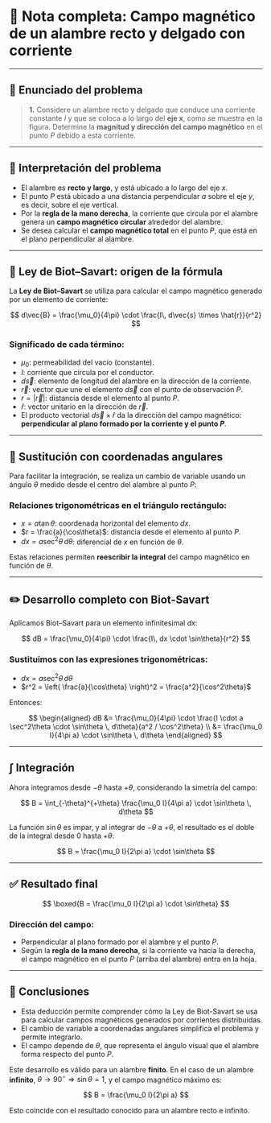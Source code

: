 # 🧲 Nota completa: Campo magnético de un alambre recto y delgado con corriente

---

## 📘 Enunciado del problema

> **1.** Considere un alambre recto y delgado que conduce una corriente constante $I$ y que se coloca a lo largo del **eje x**, como se muestra en la figura. Determine la **magnitud y dirección del campo magnético** en el punto $P$ debido a esta corriente.

---

## 🧠 Interpretación del problema

- El alambre es **recto y largo**, y está ubicado a lo largo del eje $x$.
- El punto $P$ está ubicado a una distancia perpendicular $a$ sobre el eje $y$, es decir, sobre el eje vertical.
- Por la **regla de la mano derecha**, la corriente que circula por el alambre genera un **campo magnético circular** alrededor del alambre.
- Se desea calcular el **campo magnético total** en el punto $P$, que está en el plano perpendicular al alambre.

---

## 🧬 Ley de Biot–Savart: origen de la fórmula

La **Ley de Biot–Savart** se utiliza para calcular el campo magnético generado por un elemento de corriente:

$$
d\vec{B} = \frac{\mu_0}{4\pi} \cdot \frac{I\, d\vec{s} \times \hat{r}}{r^2}
$$

### Significado de cada término:
- $\mu_0$: permeabilidad del vacío (constante).
- $I$: corriente que circula por el conductor.
- $d\vec{s}$: elemento de longitud del alambre en la dirección de la corriente.
- $\vec{r}$: vector que une el elemento $d\vec{s}$ con el punto de observación $P$.
- $r = |\vec{r}|$: distancia desde el elemento al punto $P$.
- $\hat{r}$: vector unitario en la dirección de $\vec{r}$.
- El producto vectorial $d\vec{s} \times \hat{r}$ da la dirección del campo magnético: **perpendicular al plano formado por la corriente y el punto $P$**.

---

## 🔁 Sustitución con coordenadas angulares

Para facilitar la integración, se realiza un cambio de variable usando un ángulo $\theta$ medido desde el centro del alambre al punto $P$:

### Relaciones trigonométricas en el triángulo rectángulo:

- $x = a \tan\theta$: coordenada horizontal del elemento $dx$.
- $r = \frac{a}{\cos\theta}$: distancia desde el elemento al punto $P$.
- $dx = a \sec^2\theta \, d\theta$: diferencial de $x$ en función de $\theta$.

Estas relaciones permiten **reescribir la integral** del campo magnético en función de $\theta$.

---

## ✏️ Desarrollo completo con Biot-Savart

Aplicamos Biot–Savart para un elemento infinitesimal $dx$:

$$
dB = \frac{\mu_0}{4\pi} \cdot \frac{I\, dx \cdot \sin\theta}{r^2}
$$

### Sustituimos con las expresiones trigonométricas:

- $dx = a \sec^2\theta \, d\theta$
- $r^2 = \left( \frac{a}{\cos\theta} \right)^2 = \frac{a^2}{\cos^2\theta}$

Entonces:

$$
\begin{aligned}
dB &= \frac{\mu_0}{4\pi} \cdot \frac{I \cdot a \sec^2\theta \cdot \sin\theta \, d\theta}{a^2 / \cos^2\theta} \\
&= \frac{\mu_0 I}{4\pi a} \cdot \sin\theta \, d\theta
\end{aligned}
$$

---

## ∫ Integración

Ahora integramos desde $-\theta$ hasta $+\theta$, considerando la simetría del campo:

$$
B = \int_{-\theta}^{+\theta} \frac{\mu_0 I}{4\pi a} \cdot \sin\theta \, d\theta
$$

La función $\sin\theta$ es impar, y al integrar de $-\theta$ a $+\theta$, el resultado es el doble de la integral desde $0$ hasta $+\theta$:

$$
B = \frac{\mu_0 I}{2\pi a} \cdot \sin\theta
$$

---

## ✅ Resultado final

$$
\boxed{B = \frac{\mu_0 I}{2\pi a} \cdot \sin\theta}
$$

### Dirección del campo:
- Perpendicular al plano formado por el alambre y el punto $P$.
- Según la **regla de la mano derecha**, si la corriente va hacia la derecha, el campo magnético en el punto $P$ (arriba del alambre) entra en la hoja.

---

## 📁 Conclusiones

- Esta deducción permite comprender cómo la Ley de Biot-Savart se usa para calcular campos magnéticos generados por corrientes distribuidas.
- El cambio de variable a coordenadas angulares simplifica el problema y permite integrarlo.
- El campo depende de $\theta$, que representa el ángulo visual que el alambre forma respecto del punto $P$.

Este desarrollo es válido para un alambre **finito**. En el caso de un alambre **infinito**, $\theta \to 90^\circ \Rightarrow \sin\theta = 1$, y el campo magnético máximo es:

$$
B = \frac{\mu_0 I}{2\pi a}
$$

Esto coincide con el resultado conocido para un alambre recto e infinito.
